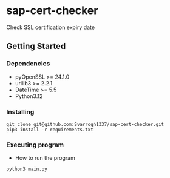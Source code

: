 # sap-cert-checker

Check SSL certification expiry date

## Getting Started

### Dependencies

* pyOpenSSL >= 24.1.0
* urllib3 >= 2.2.1
* DateTime >= 5.5
* Python3.12

### Installing
```
git clone git@github.com:Svarrogh1337/sap-cert-checker.git
pip3 install -r requirements.txt
```
### Executing program

* How to run the program
```
python3 main.py 
```
